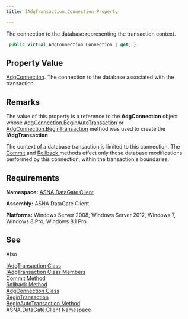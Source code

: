 ```yaml
---
title: IAdgTransaction.Connection Property

---
```


The connection to the database representing the transaction context.

```cs
 public virtual AdgConnection Connection { get; }
```

## Property Value

[AdgConnection](adg-connection-class.html). The connection to the database associated with the transaction.
## Remarks

The value of this property is a reference to the **AdgConnection** object whose [AdgConnection.BeginAutoTransaction](adg-connection-class-begin-auto-transaction-method-main.html) or [AdgConnection.BeginTransaction](adg-connection-class-begin-transaction-method-main.html) method was used to create the **IAdgTransaction** .

The context of a database transaction is limited to this connection. The [ Commit](iadg-transaction-class-commit-methods.html) and [Rollback ](iadg-transaction-class-rollback-method.html) methods effect only those database modifications performed by this connection, within the transaction's boundaries. 
## Requirements

<span> **Namespace:** [ASNA.DataGate.Client](datagate-client-namespace.html) </span> 

<span> **Assembly:** ASNA DataGate Client</span> 

<span> **Platforms:** Windows Server 2008, Windows Server 2012, Windows 7, Windows 8 Pro, Windows 8.1 Pro</span> 
## See 
Also


[IAdgTransaction Class](iadg-transaction-class.html)
      <br />
[IAdgTransaction Class Members](iadg-transaction-members.html)
      <br />
[Commit Method](iadg-transaction-class-commit-methods.html)
      <br />
[Rollback Method](iadg-transaction-class-rollback-method.html)
      <br />
[AdgConnection Class](adg-connection-class.html)
      <br />
[BeginTransaction](adg-connection-class-begin-transaction-method-main.html)
      <br />
      [BeginAutoTransaction 
					Method](adg-connection-class-begin-auto-transaction-method-main.html)
      <br />
[ASNA.DataGate.Client Namespace](datagate-client-namespace.html)

